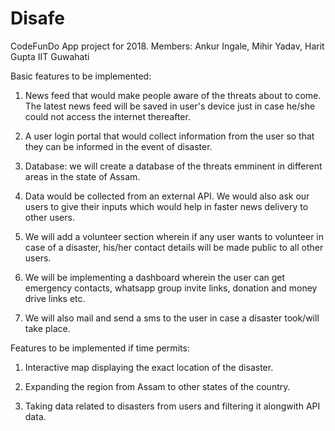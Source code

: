 # Disafe
CodeFunDo App project for 2018. Members: Ankur Ingale, Mihir Yadav, Harit Gupta
IIT Guwahati

Basic features to be implemented:

1. News feed that would make people aware of the threats about to come. The latest news feed will be saved in user's device just in case he/she could not access the internet thereafter.

2. A user login portal that would collect information from the user so that they can be informed in the event of disaster.

3. Database: we will create a database of the threats emminent in different areas in the state of Assam.

4. Data would be collected from an external API. We would also ask our users to give their inputs which would help in faster news delivery to other users.

5. We will add a volunteer section wherein if any user wants to volunteer in case of a disaster, his/her contact details will be made public to all other users.

6. We will be implementing a dashboard wherein the user can get emergency contacts, whatsapp group invite links, donation and money drive links etc.

7. We will also mail and send a sms to the user in case a disaster took/will take place.

Features to be implemented if time permits:

1. Interactive map displaying the exact location of the disaster.

2. Expanding the region from Assam to other states of the country.

3. Taking data related to disasters from users and filtering it alongwith API data.

